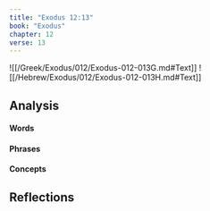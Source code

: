 ```yaml
---
title: "Exodus 12:13"
book: "Exodus"
chapter: 12
verse: 13
---
```

![[/Greek/Exodus/012/Exodus-012-013G.md#Text]]
![[/Hebrew/Exodus/012/Exodus-012-013H.md#Text]]

## Analysis

#### Words

#### Phrases

#### Concepts

## Reflections
